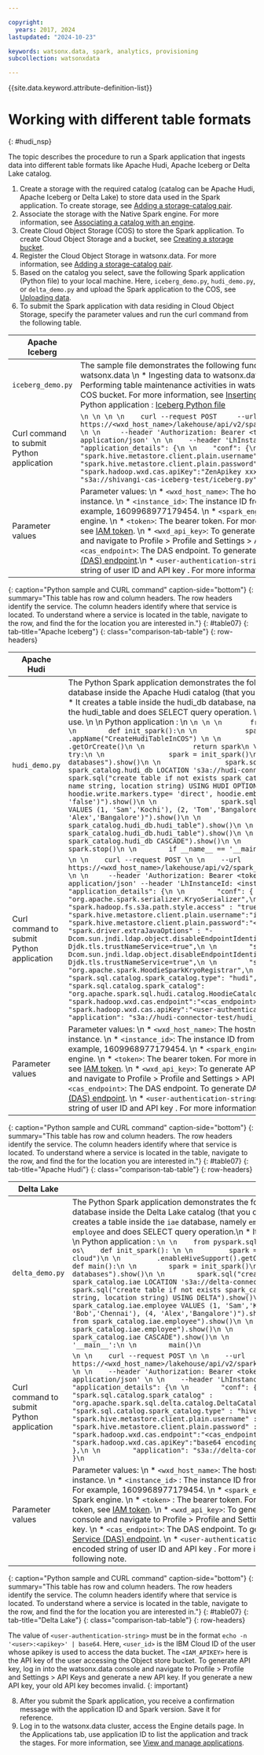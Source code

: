 ```yaml
---

copyright:
  years: 2017, 2024
lastupdated: "2024-10-23"

keywords: watsonx.data, spark, analytics, provisioning
subcollection: watsonxdata

---
```


{{site.data.keyword.attribute-definition-list}}

# Working with different table formats
{: #hudi_nsp}

The topic describes the procedure to run a Spark application that ingests data into different table formats like Apache Hudi, Apache Iceberg or Delta Lake catalog.

1. Create a storage with the required catalog (catalog can be Apache Hudi, Apache Iceberg or Delta Lake) to store data used in the Spark application. To create storage, see [Adding a storage-catalog pair](watsonxdata?topic=watsonxdata-reg_bucket).
2. Associate the storage with the Native Spark engine. For more information, see [Associating a catalog with an engine](watsonxdata?topic=watsonxdata-asso-cat-eng).
3. Create Cloud Object Storage (COS) to store the Spark application. To create Cloud Object Storage and a bucket, see [Creating a storage bucket](https://cloud.ibm.com/docs/cloud-object-storage?topic=cloud-object-storage-secure-content-store#create-cos-bucket).
4. Register the Cloud Object Storage in watsonx.data. For more information, see [Adding a storage-catalog pair](watsonxdata?topic=watsonxdata-reg_bucket).
5. Based on the catalog you select, save the following Spark application (Python file) to your local machine. Here, `iceberg_demo.py`, `hudi_demo.py`, or `delta_demo.py` and upload the Spark application to the COS, see [Uploading data](https://cloud.ibm.com/docs/cloud-object-storage?topic=cloud-object-storage-secure-content-store#upload-data).
7. To submit the Spark application with data residing in Cloud Object Storage, specify the parameter values and run the curl command from the following table.

|Apache Iceberg| |
|-----|-----|
| `iceberg_demo.py` | The sample file demonstrates the following functionalities: \n * Accessing tables from watsonx.data \n * Ingesting data to watsonx.data \n * Modifying schema in watsonx.data \n Performing table maintenance activities in watsonx.data. \n You must insert the data into the COS bucket. For more information, see [Inserting sample data into the COS bucket](watsonxdata?topic==watsonxdata-run_samp_file#insert_samp_usecase). \n  \n Python application : [Iceberg Python file](watsonxdata?topic=watsonxdata-run_samp_file#python_file) |
| Curl command to submit Python application | ```\n \n \n \n    curl --request POST     --url https://<wxd_host_name>/lakehouse/api/v2/spark_engines/<spark_engine_id>/applications \n \n     --header 'Authorization: Bearer <token>' \n \n    --header 'Content-Type: application/json' \n \n    --header 'LhInstanceId: <instance_id>' \n \n    --data '{  "application_details": {\n \n    "conf": {\n \n        "spark.hive.metastore.client.plain.username":"cpadmin",\n \n        "spark.hive.metastore.client.plain.password":"xxx",\n \n        "spark.hadoop.wxd.cas.apiKey":"ZenApikey xxx"    },\n \n    "application": "s3a://shivangi-cas-iceberg-test/iceberg.py"  }} \n``` |
| Parameter values | Parameter values: \n * `<wxd_host_name>`: The hostname of your watsonx.data Cloud instance. \n * `<instance_id>`: The instance ID from the watsonx.data instance URL. For example, 1609968977179454. \n * `<spark_engine_id>`: The Engine ID of the native Spark engine. \n * `<token>`: The bearer token. For more information about generating the token, see [IAM token](https://test.cloud.ibm.com/docs/watsonxdata?topic=watsonxdata-con-presto-serv#get-ibmiam-token). \n * `<wxd_api_key>`: To generate API key, log in into the watsonx.data console and navigate to Profile > Profile and Settings > API Keys and generate a new API key. \n * `<cas_endpoint>`: The DAS endpoint. To generate DAS endpoint, see [Data Access Service (DAS) endpoint](watsonxdata?topic=watsonxdata-cas_ep).\n * `<user-authentication-string>`: The value must be base 64 encoded string of user ID and API key . For more information about the format, see the following note.|
{: caption="Python sample and CURL command" caption-side="bottom"}
{: summary="This table has row and column headers. The row headers identify the service. The column headers identify where that service is located. To understand where a service is located in the table, navigate to the row, and find the for the location you are interested in."}
{: #table07}
{: tab-title="Apache Iceberg"}
{: class="comparison-tab-table"}
{: row-headers}

|Apache Hudi| |
|-----|-----|
| `hudi_demo.py` | The Python Spark application demonstrates the following functionality: \n * It creates a database inside the Apache Hudi catalog (that you created to store data). Here, hudi_db. \n * It creates a table inside the hudi_db database, namely hudi_table. \n * It inserts data into the hudi_table and does SELECT query operation. \n * It drops the table and schema after use. \n  \n Python application :  \n ```\n \n \n       from pyspark.sql import SparkSession\n \n        def init_spark():\n \n            spark = SparkSession.builder \n \n                .appName("CreateHudiTableInCOS") \n \n                .enableHiveSupport() \n \n                .getOrCreate()\n \n            return spark\n \n        def main():\n \n            try:\n \n                spark = init_spark()\n \n                spark.sql("show databases").show()\n \n                spark.sql("create database if not exists spark_catalog.hudi_db LOCATION 's3a://hudi-connector-test/'").show()\n \n                spark.sql("create table if not exists spark_catalog.hudi_db.hudi_table (id bigint, name string, location string) USING HUDI OPTIONS ('primaryKey' 'id', hoodie.write.markers.type= 'direct', hoodie.embed.timeline.server= 'false')").show()\n \n                spark.sql("insert into hudi_db.hudi_table VALUES (1, 'Sam','Kochi'), (2, 'Tom','Bangalore'), (3, 'Bob','Chennai'), (4, 'Alex','Bangalore')").show()\n \n                spark.sql("select * from spark_catalog.hudi_db.hudi_table").show()\n \n                spark.sql("drop table spark_catalog.hudi_db.hudi_table").show()\n \n                spark.sql("drop schema spark_catalog.hudi_db CASCADE").show()\n \n            finally:\n \n                spark.stop()\n \n        if __name__ == '__main__':\n \n            main()\n``` |
| Curl command to submit Python application | ```\n \n    curl --request POST \n \n    --url https://<wxd_host_name>/lakehouse/api/v2/spark_engines/<spark_engine_id>/applications \n \n     --header 'Authorization: Bearer <token>' --header 'Content-Type: application/json' --header 'LhInstanceId: <instance_id>' --data '{ \n \n    "application_details": {\n \n        "conf": {        "spark.serializer" : "org.apache.spark.serializer.KryoSerializer",\n \n        "spark.hadoop.fs.s3a.path.style.access" : "true",\n \n        "spark.hive.metastore.client.plain.username":"ibmlhapikey",\n \n        "spark.hive.metastore.client.plain.password":"<wxd_api_key>",\n \n        "spark.driver.extraJavaOptions" : "-Dcom.sun.jndi.ldap.object.disableEndpointIdentification=true -Djdk.tls.trustNameService=true",\n \n        "spark.executor.extraJavaOptions" : "-Dcom.sun.jndi.ldap.object.disableEndpointIdentification=true -Djdk.tls.trustNameService=true",\n \n        "spark.kryo.registrator": "org.apache.spark.HoodieSparkKryoRegistrar",\n \n        "spark.sql.catalog.spark_catalog.type": "hudi",\n \n        "spark.sql.catalog.spark_catalog": "org.apache.spark.sql.hudi.catalog.HoodieCatalog",\n \n        "spark.hadoop.wxd.cas.endpoint":"<cas_endpoint>/cas/v1/signature",\n \n        "spark.hadoop.wxd.cas.apiKey":"<user-authentication-string>"        },\n \n        "application": "s3a://hudi-connector-test/hudi_demo.py"    }} \n``` |
| Parameter values | Parameter values: \n * `<wxd_host_name>`: The hostname of your watsonx.data Cloud instance. \n * `<instance_id>`: The instance ID from the watsonx.data instance URL. For example, 1609968977179454. \n * `<spark_engine_id>`: The Engine ID of the native Spark engine. \n * `<token>`: The bearer token. For more information about generating the token, see [IAM token](https://test.cloud.ibm.com/docs/watsonxdata?topic=watsonxdata-con-presto-serv#get-ibmiam-token). \n * `<wxd_api_key>`: To generate API key, log in into the watsonx.data console and navigate to Profile > Profile and Settings > API Keys and generate a new API key. \n * `<cas_endpoint>`: The DAS endpoint. To generate DAS endpoint, see [Data Access Service (DAS) endpoint](watsonxdata?topic=watsonxdata-cas_ep). \n * `<user-authentication-string>`: The value must be base 64 encoded string of user ID and API key . For more information about the format, see the following note. |
{: caption="Python sample and CURL command" caption-side="bottom"}
{: summary="This table has row and column headers. The row headers identify the service. The column headers identify where that service is located. To understand where a service is located in the table, navigate to the row, and find the for the location you are interested in."}
{: #table07}
{: tab-title="Apache Hudi"}
{: class="comparison-tab-table"}
{: row-headers}



| Delta Lake | |
|-----|-----|
| `delta_demo.py` | The Python Spark application demonstrates the following functionality: \n * It creates a database inside the Delta Lake catalog (that you created to store data). Here, `iae`.\n * It creates a table inside the `iae` database, namely `employee`. \n * It inserts data into the `employee` and does SELECT query operation.\n * It drops the table and schema after use. \n \n Python application : ```\n \n    from pyspark.sql import SparkSession \n \n      import os\    def init_spark(): \n \n         spark = SparkSession.builder.appName("lh-hms-cloud")\n \n         .enableHiveSupport().getOrCreate()\n \n        return spark\n \n    def main():\n \n        spark = init_spark()\n \n        spark.sql("show databases").show()\n \n        spark.sql("create database if not exists spark_catalog.iae LOCATION 's3a://delta-connector-test/'").show()\n \n        spark.sql("create table if not exists spark_catalog.iae.employee (id bigint, name string, location string) USING DELTA").show()\n \n        spark.sql("insert into spark_catalog.iae.employee VALUES (1, 'Sam','Kochi'), (2, 'Tom','Bangalore'), (3, 'Bob','Chennai'), (4, 'Alex','Bangalore')").show()\n \n        spark.sql("select * from spark_catalog.iae.employee").show()\n \n        spark.sql("drop table spark_catalog.iae.employee").show()\n \n        spark.sql("drop schema spark_catalog.iae CASCADE").show()\n \n        spark.stop()\n \n    if __name__ == '__main__':\n \n        main()\n``` |
| Curl command to submit Python application| ```\n \n    curl --request POST \n \n    --url https://<wxd_host_name>/lakehouse/api/v2/spark_engines/<spark_engine_id>/applications \n \n    --header 'Authorization: Bearer <token>' \n \n    --header 'Content-Type: application/json' \n \n    --header 'LhInstanceId: <instance_id>' \n \n    --data '{        "application_details": {\n \n        "conf": {\n \n                "spark.sql.catalog.spark_catalog" : "org.apache.spark.sql.delta.catalog.DeltaCatalog",\n \n                "spark.sql.catalog.spark_catalog.type" : "hive",\n \n                "spark.hive.metastore.client.plain.username" : "ibmlhapikey",\n \n                "spark.hive.metastore.client.plain.password" : "<wxd_api_key>",\n \n                "spark.hadoop.wxd.cas.endpoint":"<cas_endpoint>/cas/v1/signature",                "spark.hadoop.wxd.cas.apiKey":"base64 encoding(ibmlhapikey_<username>:<user_apikey>)"        },\n \n        "application": "s3a://delta-connector-test/delta_demo.py"        }    }\n``` |
| Parameter values | Parameter values: \n * `<wxd_host_name>`: The hostname of your watsonx.data Cloud instance. \n * `<instance_id>` : The instance ID from the watsonx.data cluster instance URL. For example, 1609968977179454. \n * `<spark_engine_id>` : The Engine ID of the native Spark engine. \n * `<token>` : The bearer token. For more information about generating the token, see [IAM token](https://test.cloud.ibm.com/docs/watsonxdata?topic=watsonxdata-con-presto-serv#get-ibmiam-token). \n * `<wxd_api_key>`: To generate API key, log in into the watsonx.data console and navigate to Profile > Profile and Settings > API Keys and generate a new API key. \n * `<cas_endpoint>`: The DAS endpoint. To generate DAS endpoint, see [Data Access Service (DAS) endpoint](watsonxdata?topic=watsonxdata-cas_ep). \n * `<user-authentication-string>`: The value must be base 64 encoded string of user ID and API key . For more information about the format, see the following note. |
{: caption="Python sample and CURL command" caption-side="bottom"}
{: summary="This table has row and column headers. The row headers identify the service. The column headers identify where that service is located. To understand where a service is located in the table, navigate to the row, and find the for the location you are interested in."}
{: #table07}
{: tab-title="Delta Lake"}
{: class="comparison-tab-table"}
{: row-headers}

The value of `<user-authentication-string>` must be in the format `echo -n '<user>:<apikey>' | base64`.  Here, `<user_id>` is the IBM Cloud ID of the user whose apikey is used to access the data bucket. The `<IAM_APIKEY>` here is the API key of the user accessing the Object store bucket. To generate API key, log in into the watsonx.data console and navigate to Profile > Profile and Settings > API Keys and generate a new API key. If you generate a new API key, your old API key becomes invalid.
{: important}

8. After you submit the Spark application, you receive a confirmation message with the application ID and Spark version. Save it for reference.
9. Log in to the watsonx.data cluster, access the Engine details page. In the Applications tab, use application ID to list the application and track the stages. For more information, see [View and manage applications](watsonxdata?topic=watsonxdata-mng_appltn).
